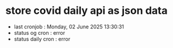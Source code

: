 # store covid daily api as json data

- last cronjob : Monday, 02 June 2025 13:30:31
- status og cron : error
- status daily cron : error
      
      